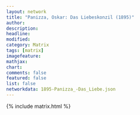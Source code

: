 ```yaml
---
layout: network
title: "Panizza, Oskar: Das Liebeskonzil (1895)"
author:
description:
headline:
modified:
category: Matrix
tags: [matrix]
imagefeature: 
mathjax: 
chart: 
comments: false
featured: false
list: false
networkdata: 1895-Panizza_-Das_Liebe.json
---
```

{% include matrix.html %}
